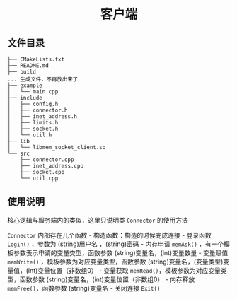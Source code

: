 <h1 align="center">客户端</h1> 

## 文件目录

```
├── CMakeLists.txt
├── README.md
├── build
... 生成文件，不再放出来了
├── example
│   └── main.cpp
├── include
│   ├── config.h
│   ├── connector.h
│   ├── inet_address.h
│   ├── limits.h
│   ├── socket.h
│   └── util.h
├── lib
│   └── libmem_socket_client.so
└── src
    ├── connector.cpp
    ├── inet_address.cpp
    ├── socket.cpp
    └── util.cpp
```

## 使用说明

核心逻辑与服务端内的类似，这里只说明类 `Connector` 的使用方法

`Connector` 内部存在几个函数
    - 构造函数：构造的时候完成连接
    - 登录函数 `Login()` ，参数为 (string)用户名 ，(string)密码
    - 内存申请 `memAsk()` ，有一个模板参数表示申请的变量类型，函数参数 (string)变量名，(int)变量数量
    - 变量赋值 `memWrite()` ，模板参数为对应变量类型，函数参数 (string)变量名，(变量类型)变量值，(int)变量位置（非数组0）
    - 变量获取 `memRead()`，模板参数为对应变量类型，函数参数 (string)变量名，(int)变量位置（非数组0）
    - 内存释放 `memFree()`，函数参数 (string)变量名
    - 关闭连接 `Exit()`